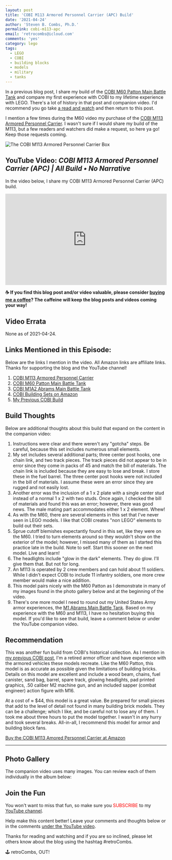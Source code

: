 ```yaml
---
layout: post
title: 'COBI M113 Armored Personnel Carrier (APC) Build'
date: '2021-04-24'
author: 'Steven B. Combs, Ph.D.'
permalink: cobi-m113-apc
email: 'retrocombs@icloud.com'
comments: 'yes'
category: lego
tags:
  - LEGO
  - COBI
  - building blocks
  - models
  - military
  - tanks
---
```


In a previous blog post, I share my build of the [COBI M60 Patton Main Battle Tank](https://amzn.to/3o1UkEB) and compare my first experience with COBI to my lifetime experience with LEGO. There's a lot of history in that post and companion video. I'd recommend you go take [a read and watch](https://www.stevencombs.com/cobi-m60-patton) and then return to this post.

I mention a few times during the M60 video my purchase of the [COBI M113 Armored Personnel Carrier](https://amzn.to/396QENL). I wasn't sure if I would share my build of the M113, but a few readers and watchers did make a request, so here ya go! Keep those requests coming.

![The COBI M113 Armored Personnel Carrier Box](https://lh3.googleusercontent.com/Mkb6bDf8Pww4eSEuAIfpgzY67YJGEGZ0GKeKo98kumd9YJ7MnUOHLI5rVQ7zhmcImjmfdVSN5q_NTn6y5AuP-5a_tCOEcJp6PDI4v00W-5UTXBdYICAZK7aJoIluOJFPe-LmZZ1-0Sw=w1920-h1080)

## YouTube Video: _COBI M113 Armored Personnel Carrier (APC) | All Build • No Narrative_

In the video below, I share my COBI M113 Armored Personnel Carrier (APC) build.

<div style="position:relative;padding-top:56.25%;"><p><iframe src="https://www.youtube.com/embed/hhUAB5GTr3E" title="YouTube video player" frameborder="0" allowfullscreen="true" mozallowfullscreen="true" webkitallowfullscreen="true" style="position:absolute;top:0;left:0;width:100%;height:100%;"></iframe></p></div>

**☕ If you find this blog post and/or video valuable, please consider [buying me a coffee](https://www.buymeacoffee.com/retroCombs)? The caffeine will keep the blog posts and videos coming your way!**

## Video Errata

None as of 2021-04-24.

## Links Mentioned in this Episode:

Below are the links I mention in the video. All Amazon links are affiliate links. Thanks for supporting the blog and the YouTube channel!

1. [COBI M113 Armored Personnel Carrier](https://amzn.to/396QENL)
2. [COBI M60 Patton Main Battle Tank](https://amzn.to/3o1UkEB)
3. [COBI M1A2 Abrams Main Battle Tank](https://amzn.to/3o7EZ5r)
4. [COBI Building Sets on Amazon](https://amzn.to/2ZD5R3C)
5. [My Previous COBI Build](https://www.stevencombs.com/cobi-m60-patton)

## Build Thoughts

Below are additional thoughts about this build that expand on the content in the companion video:

1. Instructions were clear and there weren't any "gotcha" steps. Be careful, because this set includes numerous small elements.
2. My set includes several additional parts; three center post hooks, one chain link, and two track pieces. The track pieces did not appear to be in error since they come in packs of 45 and match the bill of materials. The chain link is included because they are easy to lose and break. I store these in the fuel barrel. The three center post hooks were not included in the bill of materials. I assume these were an error since they are rugged and not easily lost.
3. Another error was the inclusion of a 1 x 2 plate with a single center stud instead of a normal 1 x 2 with two studs. Once again, I checked the bill of materials and found this was an error; however, there was good news. The male mating part accommodates either 1 x 2 element. Whew!
4. As with the M60, there are several elements in this set that I've never seen in LEGO models. I like that COBI creates "non LEGO" elements to build out their sets.
5. Sprue cutoff blemishes expectantly found in this set, like they were on the M60. I tried to turn elements around so they wouldn't show on the exterior of the model; however, I missed many of them as I started this practice late in the build. Note to self. Start this sooner on the next model. Live and learn!
6. The headlights include "glow in the dark" elements. They do glow. I'll give them that. But not for long.
7. An M113 is operated by 2 crew members and can hold about 11 soldiers. While I didn't expect COBI to include 11 infantry soldiers, one more crew member would make a nice addition.
8. This model pairs nicely with the M60 Patton as I demonstrate in many of my images found in the photo gallery below and at the beginning of the video.
9. There's one more model I need to round out my United States Army armor experiences, the [M1 Abrams Main Battle Tank](https://amzn.to/3o7EZ5r). Based on my experience with the M60 and M113, I have no hesitation buying this model. If you'd like to see that build, leave a comment below or under the YouTube companion video.

## Recommendation

This was another fun build from COBI's historical collection. As I mention in [my previous COBI post](https://www.stevencombs.com/cobi-m60-patton), I'm a retired armor officer and have experience with the armored vehicles these models recreate. Like the M60 Patton, this model is as accurate as possible given the limitations of building bricks. Details on this model are excellent and include a wood beam, chains, fuel canister, sand bag, barrel, spare track, glowing headlights, pad printed graphics, .50 caliber M2 machine gun, and an included sapper (combat engineer) action figure with M16.

At a cost of ≈ $44, this model is a great value. Be prepared for small pieces that add to the level of detail not found in many building brick models. They can be a challenge; which I like, and be careful not to lose any of them. I took me about three hours to put the model together. I wasn't in any hurry and took several breaks. All-in-all, I recommend this model for armor and building block fans.

[Buy the COBI M113 Amored Personnel Carrier at Amazon](https://amzn.to/396QENL)

***

## Photo Gallery

The companion video uses many images. You can review each of them individually in the album below:

<script src="https://cdn.jsdelivr.net/npm/publicalbum@latest/embed-ui.min.js" async></script>
<div class="pa-gallery-player-widget" style="width:100%; height:480px; display:none;"
  data-link="https://photos.app.goo.gl/hJppLQSQ4scwnaMp7"
  data-title="COBI M113 APC"
  data-description="66 new photos added to shared album">
  <object data="https://lh3.googleusercontent.com/67_YGGWKr5w2zviGCgd0Jq8Hu9UWu1M5py4GJXjS__3BbONBbP_dqV22nextHuCAI_U8lQmlnGd1_1DyAm87gVA4h48XUYzb9uzWxjw74oHi2O2s4k0IN9iG6HV63sb44wwcsNijohI=w1920-h1080"></object>
  <object data="https://lh3.googleusercontent.com/htggxQyqnXWZkd-G2Q-0LEhnRUovSx8G0Z4ZyZ9PzV0h7-D_zJM3hhBsoT7kc7aYfiFDmSbAuSZjKwEgv52HVZVv5q8XBKIDExNb7T5eglscTG_YTltFkrly5OryiAJtxOhOiMjk4pc=w1920-h1080"></object>
  <object data="https://lh3.googleusercontent.com/xwDOazS0oBNQ-EAdzDjURVYjjeojo-p-CvycqdF8Owg3OGpzHl9Zg3nN50ZNydTwMYmoSeweayFa2tcg5W6fgwbuIZ9hqtM2ppEYYGk9C6IcLONTrrPQbcWR-h8up35mUk9N5yvm1LY=w1920-h1080"></object>
  <object data="https://lh3.googleusercontent.com/Cgdws-Yu1xfxTwE5NXJDoHZHbSEjIWfwYWNVSN105BIx-9FYTCsHO_Wz8ZlTgwusC7BNv9owVmVwBTn3gtzJ6jQBYTIy1v8HK2fOBQ3n3OzIJFJSenQAcE0o0DaJxiuIaGoXpxOXCp0=w1920-h1080"></object>
  <object data="https://lh3.googleusercontent.com/K58iDYrPVbQtRWhQjci3K_fjQppzVmIrIM-rNY3QWzh2gwECcsoARKhVSMiqs_xVbLQghDehs1PgJxPsQ2GozgxbZV7CwnAXm5aqEWGL9M5Xcqvc6Vds0FcONDVAG-IH2NG7KACHxkI=w1920-h1080"></object>
  <object data="https://lh3.googleusercontent.com/QhseV0Ip1oJpAMmCMZxdfmUqAbbhiAv9AU3TjlPgBDCO4AC64asPff2ULbcR8m6bIDSrTFotY2rMHIvn6imGf_K92rer3LYkvOVJWdTyE7eEEEBOSLDD5EAUZeckzFF2MG2wdBOakbM=w1920-h1080"></object>
  <object data="https://lh3.googleusercontent.com/jyXppTLCq16dKj6H9MgRPhmIHkd_oPCu3y5FZ3se1VpWAHpHCVAE49EVh7F8yquZrhXHUkJM4hMax81LmxiH3bdphsLfPt-p3M8MbKk8EqWneYBNRLl2yN_SB2ug0W83GP_V7erDDwE=w1920-h1080"></object>
  <object data="https://lh3.googleusercontent.com/GbQu9sBu3xqawZpeo5N6erzAOtwQbBdSRpfk83q-S_mqwElF8015CzfnD1o-fOCKtVNqvKnhSOyg1uzq7hymI_Z3G3HzZc0TGObdkfRXNelgRTPEqh6dmNempPRNhhIjA5rhn6dH6GQ=w1920-h1080"></object>
  <object data="https://lh3.googleusercontent.com/6miq16X2ai210JfhHTJIlw0Ogprk_gRJG_XM_rWVTbnuf72DyRFsqm0henqsK-4pWtXykPSft36bVDurIZFo0eDoyJ41S-0xbCGtCm3bQ8Jusreyaf1UwdNgTS9AQUyL-wJF3ZqRvk4=w1920-h1080"></object>
  <object data="https://lh3.googleusercontent.com/GZRKJNj-Sf2k77myA-wBDaIf71zqLon0I2AuXxnfJwSZqaKBW3oFWgK5s_4wiCbynMUozojyBrLrwJrKSAhLaH2qB-aCH_yYoAGppHJthYgbQBfOCro8m-jxJZy68Z2kzopc7y4b-jE=w1920-h1080"></object>
  <object data="https://lh3.googleusercontent.com/5LquRBfJJKSWVN3ZHpaTrh15UpYG8TV2r2_Xh7JfNXHqgku_CxWLyT-WE1KP6ZN1RE9pKlCPGCL7i0l45ytpe-bwW_a3O6L7GIzSPbFSNXGpSvOXBVnE04bUVb02lC4UzPD7JmhAhTg=w1920-h1080"></object>
  <object data="https://lh3.googleusercontent.com/clJx-JRiQnV9qRVfHmrgiaFWUOGYNB0fG1SGNzn1RTYLJJT1DpdEQe4dR9VZGOGrBc0y1R3Vj6Bf0Yx3h88A_50wCjH43av57XehnPHUWaM14CZF6uTELIQ2H12kHvRAGV7iUeVrQ0c=w1920-h1080"></object>
  <object data="https://lh3.googleusercontent.com/_a0k5x4ZwEJhQSMVc7PQ38X8ZOpbCj0lIbbzSy8cJwu80cVoosmVlBGEHhNV1C2rZGDMZ1nZLmbsbyqiesWsNxgV2elUYIQpZt4C4NuKntA65T9z33TtiD7S2xCKkMVQXM4Wa01pDwU=w1920-h1080"></object>
  <object data="https://lh3.googleusercontent.com/wUlEuyuoVTGgtaxhmYHhgHuiUb0qo_Jv9d9W9CH70N06gFVdpfq49WS6UWH2Gb0qu0lT97oyeNZW1Zb_RXWvcoUMb8yfnwbe9W5IoRHuMe9jFcFTIChti1YJaVviZosEInmM6YxMhyQ=w1920-h1080"></object>
  <object data="https://lh3.googleusercontent.com/ZnVHxcaUQKS5wU10XYCIbPRiRRGmscMdMmcp9NiJsyWLkGPrtlUyTCFwXe4KkhgzBHG25v_2_gWcYctbNgznxQtANxuAlkmkP1JTCXEpWE4qtTUjdeyf3_v5hKTYLfn45itPGS-4JCg=w1920-h1080"></object>
  <object data="https://lh3.googleusercontent.com/B2clHY1RNeaQmtR-824-MhC7mBEDxwvjo_RF_JJaaeBssZdaXDde55PY3KWNnlh4rAmjTNqXOoOLmoPS02PwNxWQyVnAnKQxEytrrdTcKcCHz7gAE12YZB_fZgnvvuldLNjtDjnmpm0=w1920-h1080"></object>
  <object data="https://lh3.googleusercontent.com/olYWPJ4Toah_QK1nsZt5KDK-4ZUpBhrifzbh6_QWQ-8kwu-jKKqPIYiJWlHCIno10F-vxYJ67DWfgqckaj4kiVbzcwLiHYLwwbxAcQ9ZShmzVHKsWo7h27G6eIIsHdKM6xjyYSxMXQg=w1920-h1080"></object>
  <object data="https://lh3.googleusercontent.com/S2Ki_06H4pWQU5eh58K0XOLj6W0BnHo-5aHjOGbMNm8NrNidFD2gLfoXd4MH9Tm3P8IqpZVBnPElxKzXcQcalOL7rOzJLX87Mi7fGRVZcg9qRVoySp9k-CHOmy4dpt6HlOl28eeQ0ss=w1920-h1080"></object>
  <object data="https://lh3.googleusercontent.com/LVyWcV4U1wkEwul3aE7fTFGSCoUB0bAyNhTCRCSG42XRMxFQJLREApFjK8AmilCQGm02ddwUCSy_MWW-HB8OJ8PfTbxzoCz_7SwBIIz4SiSkHbElaro0pPxFRr4CvKFE7M0fzmrT2Vk=w1920-h1080"></object>
  <object data="https://lh3.googleusercontent.com/71ZCscO6ymKwE0yl6Oa6TTn9MgXj_0ToaEEljG7uAU1UlkcT0R1Yomw8IYVYD8Bg4XafVCasPPFLq0FYFB0SAsFwFWd9MH1G3-qJswk0uxAZ8rbM7osKYPsw_66HMTVeyHHCI8iIHsU=w1920-h1080"></object>
  <object data="https://lh3.googleusercontent.com/mCFa6riMQimumfj7-LSjcGCbWhHykgTqKpR6FnJp_qKFnqmwVM07IIMJ6EkpWAdVm9cNbJ4EaSVBlxvGCUToroMVW-umlJ_HfbDa3gSldVBIBGqPltD1DvW2ri32HF0IVVLrB5WEu28=w1920-h1080"></object>
  <object data="https://lh3.googleusercontent.com/HNR215YGhWkPwPruzJ0rtWYoyN4lL_aAAe8G76BH4EA_vYjnRT-63AF7y3XRk1okVe7vCk9DHp1s8aoZBkx6lQy731H9VHzKZ1RSbtOsifOmIlOAwpXGA9N4vbDfa-bcgtukrIXkElc=w1920-h1080"></object>
  <object data="https://lh3.googleusercontent.com/P9So9Af_MVMaON6MogetQ95WZnIrUITooiB5M7XCSaLHLjUM6vlh6URmuIxirhblfVCI5CMso4XTeT_maodn8LC44qzjjRzYh9t5fjZA_ksW8EQuznd-bjEXP_kQxvMLGXMSFdKCku4=w1920-h1080"></object>
  <object data="https://lh3.googleusercontent.com/ZIwWZOAFtiIXFpXACTjizAyDhv3U57689Vzoyjfi9QcGshjV3QqbKrKtglevUKz-QDrZCAR_tCuo4DjLARvhAcdde_JZrLfzGsqVd9H-tN4lWRzHohFb5_5dBeHWqOrpRSW1ZSl048o=w1920-h1080"></object>
  <object data="https://lh3.googleusercontent.com/3Al1bGsG1R30HEabgPff-yxd19_Rj9iYCiNDWuD24aNVgvRsMPvoGacim2GJvjSG57APCcme_BH0PlTuP7pCLcs0hCrpf4LqcDN8vfh_ZvmbayMkZdThdw0F1CFOT9NDvuXSSFaKvtw=w1920-h1080"></object>
  <object data="https://lh3.googleusercontent.com/nlDf7ad0IQKU0Ii7DxUZGJhEV7VFo0EhozyuuVPAs-EH0TESRsp08Yoj6Ft5Rl6SRBiF3oGteILQxnP0IkPusTB8C_75EVsXQOI670A_gMD3C3JcdjWNIE9XbAyVQeMfgM5oCczpyuk=w1920-h1080"></object>
  <object data="https://lh3.googleusercontent.com/10TcVNCKJxbb69oylHxp7hanRiu5ovhJ5y1FNN1mwZEG08yovgUMH8NAv2oeL9sVBx7w2Nzs4A2HSaWIiKzfHYGDeAS33AE6D0j9VC1Fvsom1vps9eI9gE_xo4l4TcLQW4kYTU_UBHA=w1920-h1080"></object>
  <object data="https://lh3.googleusercontent.com/qzFyxQET14qfk5mCd_po818_XHOXofyAo4gpZnULuVdL_VSjjQuv79GfqY2wAvwy7gsZLZSHELDpZFSbOYts6EgNg3YjQ_WyKZjIDYGICSgls-2P6UCxSj0clClo9Ln95JlP73HqUoA=w1920-h1080"></object>
  <object data="https://lh3.googleusercontent.com/L7HA2GeNmgc5jAhi9A99AE6G-hyYRMpx7nighQpzPekmQzCZV8EXMPD1i5753ZIFbGkjoxiAafkHddFMxOwYsd6Y7b8GD1SVlODPGuFa6NfnPexYlXcd23gF3P8ejDVrUN-TR73NGRs=w1920-h1080"></object>
  <object data="https://lh3.googleusercontent.com/jXxdqrsQFFa13Cu0kZnBAz8aTjpRexlMwCr6y-SjDxaLMLMGxCwkKjsdyPmtbEpTW4pnkk6__0TY1Gf92bfyknHBTPgzRfssGEGE6pXGHWMZ5w270wJHzjn8Znq_sEVW4ZsNOEqHeHo=w1920-h1080"></object>
  <object data="https://lh3.googleusercontent.com/1uD00J1ymfrlHPQ-XMbUoGtqXw2d2RuGRhmF0E4Q1h2Npj6aQJI18ZQkA23vbl7AfLRDwowAnbH1AYNxpFvWRGyqHwA3pzF06LwR91gWrWqAQu8vkpxmKzeHLXUwR7_9A1vDZuNIrUE=w1920-h1080"></object>
  <object data="https://lh3.googleusercontent.com/lenH4M16G2SHr9Id01CVmrlZsx7zVIg0IBVGgIHih6KSEi0ixJuenOOvzSI0ZC9PgnHRDC71qrKzONS6cmJDc24BjwVRt5kWNkLQ2MMq5v6eBpkI_TlGwlsLKCArElFTEGqSVoaGa9s=w1920-h1080"></object>
  <object data="https://lh3.googleusercontent.com/02fOfTphr42mRD9k5LvXtQgmugeqpHpzQOQViB9C6dl5q-7f637wJWasIyjigHSwkeEVbkDWWOEBRFV_Jezl2Vl0k7DpTLO_xTFnuheNpfbBZAOXr4uVsiR0nVGD878hGnqdKhvI03s=w1920-h1080"></object>
  <object data="https://lh3.googleusercontent.com/LOXGlPflLLrGmmDBsBswtcKXHEJaKHVYKS8SoIZlG2UXX8y-2BeXXmKcTCysqjYkQD5KGHfQPGUu7aor_dx3pPFTQnrvs7s9ohj24-x16pNMykAs5DkTaD2LPfra7N7TmO0ArjcARvQ=w1920-h1080"></object>
  <object data="https://lh3.googleusercontent.com/9Of-WwmjCcKLmsH_Udri7DU7yhe0vQLEzwzYsEtFWmZDmwR-ka3We5Qi3-vy_piRENi8CP4LQnFFTJnF-PV10hBjoLhP9TsUUazx_8vtQ0kLOek0Ay6bLz7iKkPvCqlRt3w8fRNqXQc=w1920-h1080"></object>
  <object data="https://lh3.googleusercontent.com/f9gZl9oeswjO_gD-4LwiM5WVnAUftgZag9Sqg2c4NXN3zAfDTroSavQyWb28CfvMWIRLjivwRKFS248HPLSztQEflGEdV20xC1n-ai41wLbm-4Eir0BtybPxMjYU1VyMnPWpOvGCyxw=w1920-h1080"></object>
  <object data="https://lh3.googleusercontent.com/HNQhvstdt-TQeNREGjkJnAfS1QJLgr2Dn8oZsH-63M5Zx3L1nwLbFguMKu96QcfoyjLemL2Lup0-T2k1E7dpA4CoS7-3MXBzL6-YPwn4NvTpWFDMdNN4FtGizVqXSa-OVk6U82iU_wQ=w1920-h1080"></object>
  <object data="https://lh3.googleusercontent.com/y_ZWED_SCNaLmPr0p9-6OW2YRtOoGUkhbe4yNLKYD4qPkDkB3iuzHm_ByJjSYWm3qU9gOGLc7K7YwY3KC538Lrzym5XqjvnVk3g6ohV-nKJHSW_BkOCIGmVX6R28ZfsItKRRUi1goSs=w1920-h1080"></object>
  <object data="https://lh3.googleusercontent.com/1REz7M9dg-iDWdpSPZcrU2m32Pte22k4TqP2MGzdoAAgglEkmb4bWCQF3dBUxo-6vu0EJxMCsAiU0oMwRjUEBYRrgfDiIcN7f5SASKLD4NqfmMpPhoAavAZXkvM7dyg6o9uDkkLJD3A=w1920-h1080"></object>
  <object data="https://lh3.googleusercontent.com/tBlSNYXa6f8TPi7fTQPIXwa3a7YAjjMdA_DSHRr1kI9elPm_YTIUqpvrpTmKo5_iuVA5JS68HJ91znv1d03r_TKClyNHPlEEMVhhObOgTGl6-4zcGbt6Fd0qCKbXhrmyRNpULy4grfg=w1920-h1080"></object>
  <object data="https://lh3.googleusercontent.com/jmpYH0_Ra_DtefB1dWG_8fOn4KI2sKDtY4SG9FPvDaouvK66VnfzgE1alyrXFcQiXmKG9jgRZAoRCeK53t2trK23AWioyK-dCTvjSNiYiocpwWB08Y9vBhVodgI06F0cLM1jLU2yzkA=w1920-h1080"></object>
  <object data="https://lh3.googleusercontent.com/dHJwTZ9qxVnpY9rNO1koHgAnpktVsdR3OVAq_2uYU8OIl_V2cWrZ9bdAQHN7XBxzLglOd4JV8IsNq2isWq3VAGSQYz0UZ6oejOzIH_vIqnHVA-hcblaSKLmbeBGzBzTFdzxk2YHMvjo=w1920-h1080"></object>
  <object data="https://lh3.googleusercontent.com/gx3XFLkiGfVgl-trdi8FqguNi7GBArgrkU411NEj3DQy1ZLy4_aEFVVYjknwTI3dx8pb9p5uEht2r4ItUvuO0ccdhkTEaPMcM6S2eVfDs8K37hJ8wUjKqh8SARH4Z-Hghsd9Hx_zFoM=w1920-h1080"></object>
  <object data="https://lh3.googleusercontent.com/wgRxKSGrWcGuROtCjBfDaYTAJwVz2_VBN9nqLSvbh-s4DHlBpJrJTRGMe-XqWuMjeepouIelZPUILRXwIteJ5DAlWN789PaFZ5gDKRncdmX2gpkhNkVn_32RG1UskoZxMS_-jWuN6cc=w1920-h1080"></object>
  <object data="https://lh3.googleusercontent.com/6WwrZWN9HHBw7MpzKY2_76A34iuzr2OMQ4eNTKYCAGqobAAc-xMYY9xkWy11g659dT5jsxkZEC5ydmFYzsC1PyC7IKRe02k32Aaeekvb_hbIeF36FdaHezMMLUuJhgYj00ay_1KLuYQ=w1920-h1080"></object>
  <object data="https://lh3.googleusercontent.com/27rlTtqwFzuK1_jQJK9eW6sf6txrrHZnCJcdQxhGXei6Gy2ldALYXTQ48GBA_lu4X5uiVa6ka7p1UFfoeuEvpND8u9GSsIOyJ_0vCl8qizuJOOP30v5n_YgJB8VC7lfmWNLyv0LDNj8=w1920-h1080"></object>
  <object data="https://lh3.googleusercontent.com/hnx-j-h8f8WdfgZ8c5LBEkonrN_5uIMiuaX902XzZfMY8mTAGgfyoGsIr7sympK21P1f7Mb1LK9X8PjfOrPARo5jNXXOnrxqNauz-w9_8Naeh-2-Eooi7FFZ7jJPTOdQF87rFiv7pA8=w1920-h1080"></object>
  <object data="https://lh3.googleusercontent.com/h83iOLti2FIshSA4AyOgnAzdbtiZSzA7kGTUnCQlCshzNXCDSUcf_TGc7sy4vAeNsrIcc7rJlq5sDKRDpYDO6DuuQeplwIbzf29mKRFGbKi-j579OWdbCpA3XS2Ptw1fotr3dMhxO-w=w1920-h1080"></object>
  <object data="https://lh3.googleusercontent.com/5w54Yq0byPIg4GU560xoISdF1V1UlSRsLqvcP8YrIppUeWvqg1ym_92cBYbeL2tx1BlM6EzG19BmaUQrRmxauf3U4zfZBoHJt3LhTIM9mjKDhXapWYtT-Pr_Mz9DxbUYLA7y160SFd8=w1920-h1080"></object>
  <object data="https://lh3.googleusercontent.com/MI2ZDcd-0LQHmCsq8LhbtCeMX_p31h5GiMItyWyo_gzY8HmZRWptzzli69o1V4xZgEyivli_aXaPfCXpyLeoeb2AeQcU_4Cb78aAGNrs40kZ5_uh8SGjoKhF3xEvBQ_0jxcLnVbzfAI=w1920-h1080"></object>
  <object data="https://lh3.googleusercontent.com/wTQ5oqdjyRiBdtMY9el17TmCs-phiOoR7I773KVG_cH8k1Dd5XGVLdJImkHEkoo2XJJj6BBOMvy5bzVsSQGJo5grKDmelUbL9ynnuuq_JeRNLPFhrU5YnjgTPWQ6v8fXwMXyH0fU31U=w1920-h1080"></object>
  <object data="https://lh3.googleusercontent.com/X50eAvUIh_1Ei_d5UQ4RJMsZF5__ak623xPALqZxLZjdPXR700P2U84xU0KMRe7eiyn2bXKRKgX8Oj1AZmX-jsZehk7Gucjo4UR6GVUZW06RJiSu994J_sATxLoO8PWuMpEGDd8Pg4o=w1920-h1080"></object>
  <object data="https://lh3.googleusercontent.com/_rMISSSjD512eUBGLpkg_LHQ8hQODfx5SKRN6bwV456OA5rg9nZ-dHYG1KjUwPU0AVzngIGT0M_q5C8A76k5NPIhVfNw9S2xgmPdhQ5NPexgfkYOh8pirGRKPXHOFyMR2DU2mmym-dQ=w1920-h1080"></object>
  <object data="https://lh3.googleusercontent.com/NazLyV4ZbAtGwqQ-pVPJx3qnn7hXPfyh6f8xLzOPRx29B7fbnBVf2ThqqEEAzU9ARuHm9BxTk-8VGAnHc3vsi8zxaO7ZgxeXTTuqhrN68kdspUDZS6p1APrmcFXvfye8qlM5SK5kbJs=w1920-h1080"></object>
  <object data="https://lh3.googleusercontent.com/oWecwYHXVcGF3oGw8ZSjz68PP5NWzsZpCZYrsNi-mutcVOtCMWPh1mkIHQ_hs5YahBhcnFFiMuG7k8jbt7cwuQfealNR-mrYVn_SMI8y_5LCrstAS-DCQilHsJRPSBDBuMk4bLLHwNU=w1920-h1080"></object>
  <object data="https://lh3.googleusercontent.com/RCwmrTQ0SF5rS-LXnn7asEhhb0nkduhW3m5RE_9bTzg-Rrxe3HERxasRE5t5IHSXdA3i86v6F5c-82v9o_jSqV-2Bs6B3bDxINFfCMmHnzL93wProBoknEmqAk9WSnuJKgZx4SWa82I=w1920-h1080"></object>
  <object data="https://lh3.googleusercontent.com/ckk9lJVjsTgKLQjWy-bHMiYpbstS8EN8ciOXguyrGPIz56IMCDBYb4YYwq2rSjZ305YeJS9Jb2o_dIIiS4eRYOlJIt9oUQiUeJFLgPfvRHuveLuRXmgMpY-5fnBeCm4AH3iCepumk04=w1920-h1080"></object>
  <object data="https://lh3.googleusercontent.com/WAbfrgn9TvGAIcShS0zcWQTyfTHcOMLX1ssRx-76mjh1lsMOhhX6zOaBHxryiXBnmTZmrrlclnIjDGqemyxYQD2RuHpdWOhfhTIJOP2D_GjgLLGoDplN2RaQPAqPbBpMNH_n29BKh3Q=w1920-h1080"></object>
  <object data="https://lh3.googleusercontent.com/U5D8pI7ziKYo8DIFXfABM2qN36surYOCxvcnw2Fni02h97c3O3RMVIW4lP8t4kRW2i4aLpg_ixY6J0qsrTXnX8CVeMm6uvMZlFoxREsc55d-Ug7qnXI5-JuoqJwl66E_vQ6cpK1DMyA=w1920-h1080"></object>
  <object data="https://lh3.googleusercontent.com/bltrE9F8kSxhxcll3AIBmpbEYpOgahfO9Brew5R5Rk2uSYCvT7X9s3T0IcOW4z_RYeholrqf3HTfp6GpXqhcPHbhkLsPzTeTFq19MAjEmYH5c4_AJ88HuBbdO-FDP3B0t9gEgw44nYU=w1920-h1080"></object>
  <object data="https://lh3.googleusercontent.com/m6BnUEH6BhQDF5nB7RJRkia0wtUJiCq9AdObpO9D06YLcodM0VmsgOSErFvTprLxQlORMJv8RJ479V7VnuwmS-LKQ6eP5kGNqNiAILC92EvdXDHMIb2KF-pdhGZTUmSOxTWvHFLrgbM=w1920-h1080"></object>
  <object data="https://lh3.googleusercontent.com/HbP3nkud4svr7NnctO8McYPtIPKPNC6HPVEpEqmkXaxi31sFnJkf68nEbor-cgxgS2HvvaiYU34flicchtHKLm1Nk3UUdHDG233z0NshaQmh7Wae32TOsPfr0W4KP_TMjHk578cvVSQ=w1920-h1080"></object>
  <object data="https://lh3.googleusercontent.com/wd-dQ3o51a53TjsUFh-MvSYUqlpuV42LvhNj3PPRlFo555Xjvn9mnG7Iv6vrUTc7y11i5MGSfKen4CIaINonxnnexuxLqEeP38_tSb1Wuz-Cp7djOBBpCrIZ0TT410hf2X0hlgJ6ILY=w1920-h1080"></object>
  <object data="https://lh3.googleusercontent.com/srwl27iv2GZMqWK56qdC8tcnVWrBxoIvuiLFLb3NY4BZpTqLACw8JTN-L0W5Y_zaAY-hiht-vw8KRUmkeaK4GdWQQUy4OEAbAp_PtzHUSp1codzfVddJPdPxINdGe0nFKfsMNliXOA8=w1920-h1080"></object>
  <object data="https://lh3.googleusercontent.com/avaQiyf0QmvXFpvZMx-g80mvEO3NC4Dguq4wdBygdeodsBrYmzGSvGRhwX5IXkIfGVEWs05UtZPez8Qk8rBhV6vRMTiLs2LKCgBqVhFlZZb72klY1iF2pI8LDp_-b1VJrtu-ai57qqM=w1920-h1080"></object>
  <object data="https://lh3.googleusercontent.com/opkvTL26cBj_R2EitNac2wiebYncjnD4XefQjYTNDVzUn3K8JADvAdCoOWD6yt9UUBRkeL2JwXtfB8Y0--16d9LeudrKixfVq9gqzs_eq_Ps7ifKAW-3UtIc6d5xuCOjIFDn5zpvjRY=w1920-h1080"></object>
</div>


## Join the Fun

You won't want to miss that fun, so make sure you <font color="red">SUBSCRIBE</font> to my [YouTube channel](https://www.youtube.com/stevencombs).

Help make this content better! Leave your comments and thoughts below or in the comments [under the YouTube video](https://youtu.be/hhUAB5GTr3E).

Thanks for reading and watching and if you are so inclined, please let others know about the blog using the hashtag #retroCombs.

🕹️ retroCombs, OUT!
